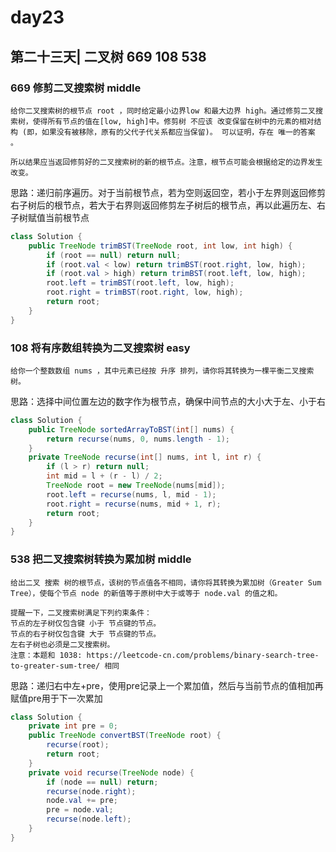 # day23

## 第二十三天| 二叉树 669 108 538

### 669 修剪二叉搜索树 middle
```
给你二叉搜索树的根节点 root ，同时给定最小边界low 和最大边界 high。通过修剪二叉搜索树，使得所有节点的值在[low, high]中。修剪树 不应该 改变保留在树中的元素的相对结构 (即，如果没有被移除，原有的父代子代关系都应当保留)。 可以证明，存在 唯一的答案 。

所以结果应当返回修剪好的二叉搜索树的新的根节点。注意，根节点可能会根据给定的边界发生改变。
```
思路：递归前序遍历。对于当前根节点，若为空则返回空，若小于左界则返回修剪右子树后的根节点，若大于右界则返回修剪左子树后的根节点，再以此遍历左、右子树赋值当前根节点
```java
class Solution {
    public TreeNode trimBST(TreeNode root, int low, int high) {
        if (root == null) return null;
        if (root.val < low) return trimBST(root.right, low, high);
        if (root.val > high) return trimBST(root.left, low, high);
        root.left = trimBST(root.left, low, high);
        root.right = trimBST(root.right, low, high);
        return root;
    }
}
```

### 108 将有序数组转换为二叉搜索树 easy
```
给你一个整数数组 nums ，其中元素已经按 升序 排列，请你将其转换为一棵平衡二叉搜索树。
```
思路：选择中间位置左边的数字作为根节点，确保中间节点的大小大于左、小于右
```java
class Solution {
    public TreeNode sortedArrayToBST(int[] nums) {
        return recurse(nums, 0, nums.length - 1);
    }
    private TreeNode recurse(int[] nums, int l, int r) {
        if (l > r) return null;
        int mid = l + (r - l) / 2;
        TreeNode root = new TreeNode(nums[mid]);
        root.left = recurse(nums, l, mid - 1);
        root.right = recurse(nums, mid + 1, r);
        return root;
    }
}
```

### 538 把二叉搜索树转换为累加树 middle
```
给出二叉 搜索 树的根节点，该树的节点值各不相同，请你将其转换为累加树（Greater Sum Tree），使每个节点 node 的新值等于原树中大于或等于 node.val 的值之和。

提醒一下，二叉搜索树满足下列约束条件：
节点的左子树仅包含键 小于 节点键的节点。
节点的右子树仅包含键 大于 节点键的节点。
左右子树也必须是二叉搜索树。
注意：本题和 1038: https://leetcode-cn.com/problems/binary-search-tree-to-greater-sum-tree/ 相同
```
思路：递归右中左+pre，使用pre记录上一个累加值，然后与当前节点的值相加再赋值pre用于下一次累加
```java
class Solution {
    private int pre = 0;
    public TreeNode convertBST(TreeNode root) {
        recurse(root);
        return root;
    }
    private void recurse(TreeNode node) {
        if (node == null) return;
        recurse(node.right);
        node.val += pre;
        pre = node.val;
        recurse(node.left);
    }
}
```